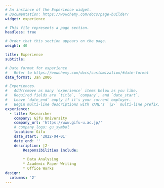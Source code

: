 ```yaml
---
# An instance of the Experience widget.
# Documentation: https://wowchemy.com/docs/page-builder/
widget: experience

# This file represents a page section.
headless: true

# Order that this section appears on the page.
weight: 40

title: Experience
subtitle:

# Date format for experience
#   Refer to https://wowchemy.com/docs/customization/#date-format
date_format: Jan 2006

# Experiences.
#   Add/remove as many `experience` items below as you like.
#   Required fields are `title`, `company`, and `date_start`.
#   Leave `date_end` empty if it's your current employer.
#   Begin multi-line descriptions with YAML's `|2-` multi-line prefix.
experience:
  - title: Researcher
    company: Gifu University
    company_url: 'https://www.gifu-u.ac.jp/'
    # company_logo: gu_symbol
    location: Gifu
    date_start: '2022-04-01'
    date_end: ''
    description: |2-
        Responsibilities include:
        
        * Data Analysing
        * Academic Paper Writing
        * Office Works
design:
  columns: '2'
---
```

